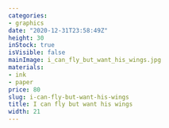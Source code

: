 ```yaml
---
categories:
- graphics
date: "2020-12-31T23:58:49Z"
height: 30
inStock: true
isVisible: false
mainImage: i_can_fly_but_want_his_wings.jpg
materials:
- ink
- paper
price: 80
slug: i-can-fly-but-want-his-wings
title: I can fly but want his wings
width: 21
---
```


